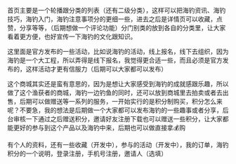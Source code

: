 <!--# HackSong 极限开发挑战赛－3630海钓俱乐部-->
<!---------------------->
<!--名称：Sea-fishing-club-->

<!--介绍：Sea-fishing-club这个项目目的是为了让更多的人去了解海钓，参与海钓，宣传海钓，分享海钓，让大家能感受到海钓的乐趣，而且钓上来的鱼可以放到商城上去买，让渔获者既可以享受到海钓的乐趣，又能感受到海钓卖出去鱼的喜悦，同时还能获得一些money，一举三得，何乐而不为呢～-->

<!--预览地址：http://sfc.fami2x.com-->

<!--后台预览地址：http://sfcadmin.fami2x.com-->

<!--####各模块功能介绍-->

<!--#####首页-->
首页主要是一个轮播跟分类的列表（还有二级分类），这样可以把海钓资讯、海钓技巧，海钓入门，海钓注意事项分的更细一些，进去之后是详情页可以收藏，点赞，分享等等，（后期想做一个评论功能）分门别类的放到各自的分类里，让大家看着更方便，也好宣传一下海钓的文化跟知识。

<!--#####活动-->
这里面是官方发布的一些活动，比如说海钓的活动，线上报名，线下去组织，因为海钓是一个大工程，所以弄得是线下报名，我觉得更合适一些，而且必须是官方发布的，这样活动才更有信服力（后期可以大家都可以发布） 

<!--#####商城-->
这个商城其实还是蛮有意思的，因为是想让大家感受到海钓的成就感跟乐趣，所以做了这个渔获者的商城，海钓一边钓鱼的同时，还可以放到商城里去拍卖或者去出售，后期可以做赠送等一系列的服务，一开始实行的是积分制购买，积分怎么来呢？不要急，我的想法是后期做一个大家都可以发布海钓的一些趣事或者分享，后台审核一下通过之后赠送积分，邀请好友注册下载也可以赠送一些积分，让大家都能更好的参与到这个产品以及海钓中来，后期也可以做直接拿💰购

<!--#####个人中心-->
有个人的资料，还有一些收藏（开发中），参与的活动（开发中），我的订单，海钓积分的一个说明，登录注册，手机号注册，邀请人（选填） 


